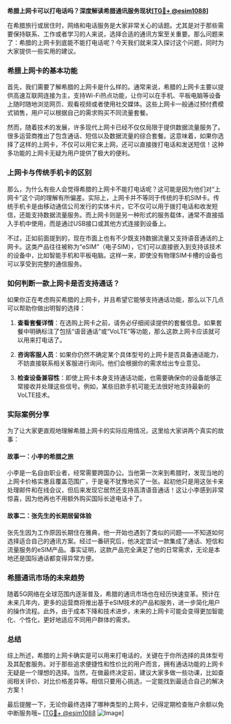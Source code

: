 **希腊上网卡可以打电话吗？深度解读希腊通讯服务现状[[TG💪+ @esim1088](https://t.me/s/esim1088)]**

在希腊旅行或居住时，网络和电话服务是大家非常关心的话题。尤其是对于那些需要保持联系、工作或者学习的人来说，选择合适的通讯方案至关重要。那么问题来了：希腊的上网卡到底能不能打电话呢？今天我们就来深入探讨这个问题，同时为大家提供一些实用的建议。

### 希腊上网卡的基本功能

首先，我们需要了解希腊的上网卡是什么样的。通常来说，希腊的上网卡主要以提供高速互联网连接为主，支持Wi-Fi热点功能，让你可以在手机、平板电脑等设备上随时随地浏览网页、观看视频或者使用社交媒体。这些上网卡一般通过预付费模式销售，用户可以根据自己的需求购买不同流量套餐。

然而，随着技术的发展，许多现代上网卡已经不仅仅局限于提供数据流量服务了。很多运营商推出了包含通话、短信以及数据流量的综合套餐。这意味着，如果你选择了这样的上网卡，不仅可以用它来上网，还可以直接拨打电话和发送短信！这种多功能的上网卡无疑为用户提供了极大的便利。

### 上网卡与传统手机卡的区别

那么，为什么有些人会觉得希腊的上网卡不能打电话呢？这可能是因为他们对“上网卡”这个词的理解有所偏差。实际上，上网卡并不等同于传统的手机SIM卡。传统手机卡是由移动通信公司发行的实体卡片，它不仅可以用于拨打电话和收发短信，还能支持数据流量服务。而上网卡则是另一种形式的服务载体，通常不直接插入手机中使用，而是通过USB接口或其他方式连接到设备上。

不过，正如前面提到的，现在市面上也有不少既支持数据流量又支持语音通话的上网卡。这类产品往往被称为“eSIM”（电子SIM），它们可以直接嵌入到支持该技术的设备中，比如智能手机和平板电脑。这样一来，即使没有物理SIM卡槽的设备也可以享受到完整的通信服务。

### 如何判断一款上网卡是否支持通话？

如果你正在考虑购买希腊的上网卡，并且希望它能够支持通话功能，那么以下几点可以帮助你做出明智的选择：

1. **查看套餐详情**：在选购上网卡之前，请务必仔细阅读提供的套餐信息。如果套餐中明确标注了包括“语音通话”或“VoLTE”等功能，那么这款上网卡应该就可以用来打电话了。
   
2. **咨询客服人员**：如果你仍然不确定某个具体型号的上网卡是否具备通话能力，不妨直接联系相关客服进行询问。他们会根据你的需求给出专业意见。

3. **检查设备兼容性**：即使上网卡本身支持通话功能，也需要确保你的设备能够正常接收并处理这些信号。例如，某些旧款手机可能无法很好地支持最新的VoLTE技术。

### 实际案例分享

为了让大家更直观地理解希腊上网卡的实际应用情况，这里给大家讲两个真实的故事：

#### 故事一：小李的希腊之旅
小李是一名自由职业者，经常需要跨国办公。当他第一次来到希腊时，发现当地的上网卡价格实惠且覆盖范围广，于是毫不犹豫地买了一张。起初他只是用这张卡来处理邮件和在线会议，但后来发现它居然还支持高清语音通话！这让小李感到非常惊喜，因为他再也不用额外购买国际长途电话卡了。

#### 故事二：张先生的长期居留体验
张先生因为工作原因长期住在雅典，他一开始也遇到了类似的问题——不知道如何选择适合自己的通讯方案。经过一番研究后，他决定尝试一款集成了通话、短信和流量服务的eSIM产品。事实证明，这款产品完全满足了他的日常需求，无论是本地还是国际通话都变得异常方便。

### 希腊通讯市场的未来趋势

随着5G网络在全球范围内逐渐普及，希腊的通讯市场也在经历快速变革。预计在未来几年内，更多的运营商将推出基于eSIM技术的产品和服务，进一步简化用户的操作流程。此外，由于成本下降和技术进步，未来的上网卡可能会变得更加智能化、个性化，更好地适应不同用户群体的需求。

### 总结

综上所述，希腊的上网卡确实是可以用来打电话的，关键在于你所选择的具体型号及其配套服务。对于那些追求便捷性和性价比的用户而言，拥有通话功能的上网卡无疑是一个理想的选择。当然，在做最终决定前，建议大家多做一些功课，比如查阅相关评价、对比价格差异等。相信只要用心挑选，一定能找到最适合自己的解决方案！

最后提醒一下，无论你最终选择了哪种类型的上网卡，记得定期检查账户余额以免中断服务哦~ [[TG💪+ @esim1088](https://t.me/s/esim1088) ![Image](https://i.postimg.cc/4NQfJmqS/Snipaste-2025-05-13-00-14-12.png)]